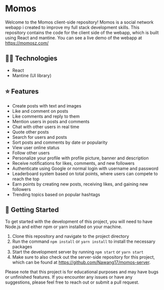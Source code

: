 # Momos

Welcome to the Momos client-side repository! Momos is a social network webapp i created to improve my full stack development skills. This repository contains the code for the client side of the webapp, which is built using React and mantine. You can see a live demo of the webapp at https://momosz.com/

## 👨‍💻 Technologies

- React
- Mantine (UI library)

## ⭐ Features

- Create posts with text and images
- Like and comment on posts
- Like comments and reply to them
- Mention users in posts and comments
- Chat with other users in real time
- Quote other posts
- Search for users and posts
- Sort posts and comments by date or popularity
- View user online status
- Follow other users
- Personalize your profile with profile picture, banner and description
- Receive notifications for likes, comments, and new followers
- Authenticate using Google or normal login with username and password
- Leaderboard system based on total points, where users can compete to reach the top
- Earn points by creating new posts, receiving likes, and gaining new followers
- Trending topics based on popular hashtags

## 🔗 Getting Started

To get started with the development of this project, you will need to have Node.js and either npm or yarn installed on your machine.

1. Clone this repository and navigate to the project directory
2. Run the command `npm install` or `yarn install` to install the necessary packages
3. Start the development server by running `npm start` or `yarn start`
4. Make sure to also check out the server-side repository for this project, which can be found at https://github.com/Nawang17/momos-server.

Please note that this project is for educational purposes and may have bugs or unfinished features. If you encounter any issues or have any suggestions, please feel free to reach out or submit a pull request.
